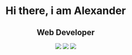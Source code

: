 <div id="header" align="center">
  <h1>Hi there, i am Alexander </h1>
  <h2> Web Developer</h2>
  <a href="https://t.me/Sandulyakaa" target="_blank" alt="telegram"><img src="https://img.shields.io/badge/-Telegram-090909?style=for-the-badge&logo=telegram&logoColor=27A0D9"></a>
   <a href="https://www.codewars.com/users/AleksandrSanduliak" target="_blank" alt="codewars"><img src="https://img.shields.io/badge/Codewars-B1361E?style=for-the-badge&logo=Codewars&logoColor=white"></a>
   <a href="vk.com/id523550064" target="_blank" alt="VK"><img src="https://img.shields.io/badge/Codewars-B1361E?style=for-the-badge&logo=Codewars&logoColor=white(https://img.shields.io/badge/вконтакте-%232E87FB.svg?&style=for-the-badge&logo=vk&logoColor=white"></a>
</div>
